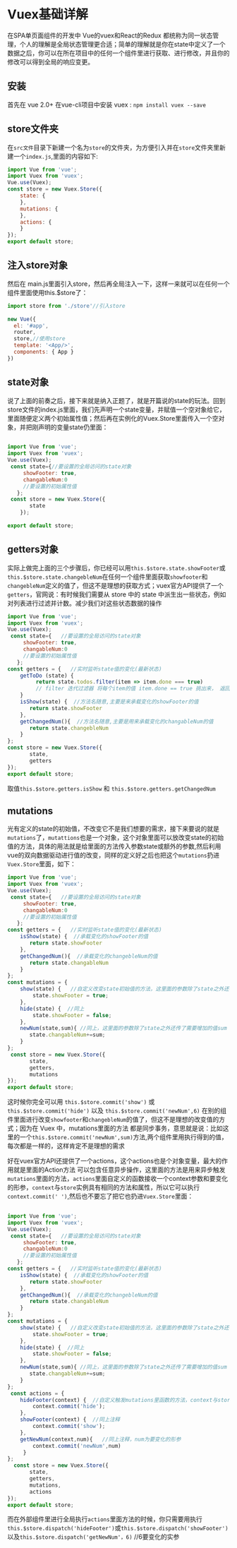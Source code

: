 # Vuex基础详解     
在SPA单页面组件的开发中 Vue的vuex和React的Redux 都统称为同一状态管理，个人的理解是全局状态管理更合适；简单的理解就是你在state中定义了一个数据之后，你可以在所在项目中的任何一个组件里进行获取、进行修改，并且你的修改可以得到全局的响应变更。     

## 安装
首先在 vue 2.0+ 在vue-cli项目中安装 vuex :
`npm install vuex --save`    

## store文件夹
在`src文件`目录下新建一个名为`store`的文件夹，为方便引入并在`store`文件夹里新建一个`index.js`,里面的内容如下:    
```javascript
import Vue from 'vue';
import Vuex from 'vuex';
Vue.use(Vuex);
const store = new Vuex.Store({
    state: {     
    },
    mutations: {     
    },
    actions: {
    }
});
export default store;
```    
## 注入store对象
然后在 main.js里面引入store，然后再全局注入一下，这样一来就可以在任何一个组件里面使用this.$store了：    
```javascript
import store from './store'//引入store
 
new Vue({
  el: '#app',
  router,
  store,//使用store
  template: '<App/>',
  components: { App }
})
```   

## state对象
说了上面的前奏之后，接下来就是纳入正题了，就是开篇说的state的玩法。回到store文件的index.js里面，我们先声明一个state变量，并赋值一个空对象给它，里面随便定义两个初始属性值；然后再在实例化的Vuex.Store里面传入一个空对象，并把刚声明的变量state仍里面：    
```javascript
 
import Vue from 'vue';
import Vuex from 'vuex';
Vue.use(Vuex);
 const state={//要设置的全局访问的state对象
     showFooter: true,
     changableNum:0
     //要设置的初始属性值
   };
 const store = new Vuex.Store({
       state
    });
 
export default store;
```    

## getters对象
实际上做完上面的三个步骤后，你已经可以用`this.$store.state.showFooter`或`this.$store.state.changebleNum`在任何一个组件里面获取`showfooter`和`changebleNum`定义的值了，但这不是理想的获取方式；vuex官方API提供了一个`getters`，官网说：有时候我们需要从 store 中的 state 中派生出一些状态，例如对列表进行过滤并计数。减少我们对这些状态数据的操作

```javascript
import Vue from 'vue';
import Vuex from 'vuex';
Vue.use(Vuex);
 const state={   //要设置的全局访问的state对象
     showFooter: true,
     changableNum:0
     //要设置的初始属性值
   };
const getters = {   //实时监听state值的变化(最新状态)
    getToDo (state) {
         return state.todos.filter(item => item.done === true)
         // filter 迭代过滤器 将每个item的值 item.done == true 挑出来， 返回的是一个数组
    }
    isShow(state) {  //方法名随意,主要是来承载变化的showFooter的值
       return state.showFooter
    },
    getChangedNum(){  //方法名随意,主要是用来承载变化的changableNum的值
       return state.changebleNum
    }
};
const store = new Vuex.Store({
       state,
       getters
});
export default store;
```      
取值`this.$store.getters.isShow` 和 `this.$store.getters.getChangedNum`

## mutations
光有定义的state的初始值，不改变它不是我们想要的需求，接下来要说的就是`mutations`了，`mutattions`也是一个对象，这个对象里面可以放改变state的初始值的方法，具体的用法就是给里面的方法传入参数state或额外的参数,然后利用vue的双向数据驱动进行值的改变，同样的定义好之后也把这个`mutations`扔进`Vuex.Store`里面，如下：    
```javascript
import Vue from 'vue';
import Vuex from 'vuex';
Vue.use(Vuex);
 const state={   //要设置的全局访问的state对象
     showFooter: true,
     changableNum:0
     //要设置的初始属性值
   };
const getters = {   //实时监听state值的变化(最新状态)
    isShow(state) {  //承载变化的showFooter的值
       return state.showFooter
    },
    getChangedNum(){  //承载变化的changebleNum的值
       return state.changableNum
    }
};
const mutations = {
    show(state) {   //自定义改变state初始值的方法，这里面的参数除了state之外还可以再传额外的参数(变量或对象);
        state.showFooter = true;
    },
    hide(state) {  //同上
        state.showFooter = false;
    },
    newNum(state,sum){ //同上，这里面的参数除了state之外还传了需要增加的值sum
       state.changableNum+=sum;
    }
};
 const store = new Vuex.Store({
       state,
       getters,
       mutations
});
export default store;
```      
这时候你完全可以用 `this.$store.commit('show')` 或 `this.$store.commit('hide')` 以及 `this.$store.commit('newNum',6)` 在别的组件里面进行改变`showfooter`和`changebleNum`的值了，但这不是理想的改变值的方式；因为在 Vuex 中，mutations里面的方法 都是同步事务，意思就是说：比如这里的一个`this.$store.commit('newNum',sum)`方法,两个组件里用执行得到的值，每次都是一样的，这样肯定不是理想的需求

好在vuex官方API还提供了一个actions，这个actions也是个对象变量，最大的作用就是里面的Action方法 可以包含任意异步操作，这里面的方法是用来异步触发`mutations`里面的方法，`actions`里面自定义的函数接收一个context参数和要变化的形参，`context`与`store`实例具有相同的方法和属性，所以它可以执行`context.commit(' ')`,然后也不要忘了把它也扔进`Vuex.Store`里面：    
```javascript
 
import Vue from 'vue';
import Vuex from 'vuex';
Vue.use(Vuex);
 const state={   //要设置的全局访问的state对象
     showFooter: true,
     changableNum:0
     //要设置的初始属性值
   };
const getters = {   //实时监听state值的变化(最新状态)
    isShow(state) {  //承载变化的showFooter的值
       return state.showFooter
    },
    getChangedNum(){  //承载变化的changebleNum的值
       return state.changableNum
    }
};
const mutations = {
    show(state) {   //自定义改变state初始值的方法，这里面的参数除了state之外还可以再传额外的参数(变量或对象);
        state.showFooter = true;
    },
    hide(state) {  //同上
        state.showFooter = false;
    },
    newNum(state,sum){ //同上，这里面的参数除了state之外还传了需要增加的值sum
       state.changableNum+=sum;
    }
};
 const actions = {
    hideFooter(context) {  //自定义触发mutations里函数的方法，context与store 实例具有相同方法和属性
        context.commit('hide');
    },
    showFooter(context) {  //同上注释
        context.commit('show');
    },
    getNewNum(context,num){   //同上注释，num为要变化的形参
        context.commit('newNum',num)
     }
};
  const store = new Vuex.Store({
       state,
       getters,
       mutations,
       actions
});
export default store;
```   
而在外部组件里进行全局执行`actions`里面方法的时候，你只需要用执行    
`this.$store.dispatch('hideFooter')`或`this.$store.dispatch('showFooter')`    
以及`this.$store.dispatch('getNewNum'，6)` //6要变化的实参